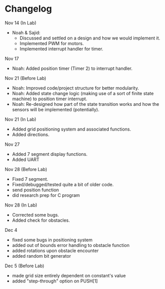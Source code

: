 # Changelog

Nov 14 (In Lab)
- Noah & Sajid:
    - Discussed and settled on a design and how we would implement it.
    - Implemented PWM for motors.
    - Implemented interrupt handler for timer.

Nov 17
- Noah: Added position timer (Timer 2) to interrupt handler. 

Nov 21 (Before Lab)
- Noah: Improved code/project structure for better modularity.
- Noah: Added state change logic (making use of a sort of finite state machine) to position timer interrupt.
- Noah: Re-designed how part of the state transition works and how the sensors will be implemented (potentially).

Nov 21 (In Lab)
- Added grid positioning system and associated functions.
- Added directions.

Nov 27
- Added 7 segment display functions.
- Added UART

Nov 28 (Before Lab)
- Fixed 7 segment.
- Fixed/debugged/tested quite a bit of older code.
- send position function
- did research prep for C program

Nov 28 (In Lab)
- Corrected some bugs.
- Added check for obstacles.

Dec 4
- fixed some bugs in positioning system
- added out of bounds error handling to obstacle function
- added rotations upon obstacle encounter
- added random bit generator

Dec 5 (Before Lab)
- made grid size entirely dependent on constant's value
- added "step-through" option on PUSH[1]
